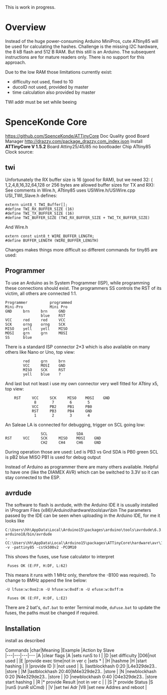 ﻿This is work in progress.
# Overview
Instead of the huge power-consuming Arduino MiniPros, cute ATtiny85 will be used for calculating the hashes. Challenge is the missing I2C hardware, the 8 kB flash and 512 B RAM. But this still is an Arduino. The subsequent instructions are for mature readers only. There is no support for this approach.

Due to the low RAM those limitations currently exist:
 - difficulty not used, fixed to 10  
 - ducoID not used, provided by master
 - time calculation also provided by master

TWI addr must be set while beeing 


# SpenceKonde Core

https://github.com/SpenceKonde/ATTinyCore
Doc Quality good
Board Manager
http://drazzy.com/package_drazzy.com_index.json
Install  **ATTinyCore V 1.5.2**
Board Attiny25/45/85 no bootloader
Chip ATtiny85
Clock source:

## twi

Unfortunately the RX buffer size is 16 (good for RAM), but we need 32:
( 1,2,4,8,16,32,64,128 or 256 bytes are allowed buffer sizes for TX and RX):
See comments in Wire.h, ATtiny85 uses  USIWire.h/USIWire.cpp
USI_TWI_Slave.h defines:

    extern uint8_t TWI_Buffer[];
    #define TWI_RX_BUFFER_SIZE (16)     
    #define TWI_TX_BUFFER_SIZE (16)
    #define TWI_BUFFER_SIZE (TWI_RX_BUFFER_SIZE + TWI_TX_BUFFER_SIZE) 

And Wire.h 

    extern const uint8_t WIRE_BUFFER_LENGTH;
    #define BUFFER_LENGTH (WIRE_BUFFER_LENGTH)
Changes makes things more difficult so different commands for tiny85 are used:

    

## Programmer

To use an Arduino as In System Programmer (ISP),  while programming these connections should exist. The programmers SS controls the RST of its victim, all others are connected 1:1. 

    Programmer			programmed
    Mini-Pro			Mini Pro 
    GND 	brn		brn 	GND
					blue	RST
    VCC 	red		red		VCC	
    SCK 	orng	orng	SCK
    MISO	yell	yell	MISO	
    MOSI	grn		grn		MOSI
    SS  	blue

There is a standard ISP connector 2*3 which is also available on many others like Nano or Uno, top view:

			red		grn		brn
			VCC  	MOSI 	GND
			MISO	SCK		RST
			yell	blue	?

And last but not least i use my own connector very well fitted for ATtiny x5, 
top view:

		RST		VCC		SCK		MISO	MOSI	GND
				 8		 7		 6		 5
				VCC		PB2		PB1		PB0		
				RST		PB3		PB4		GND
				 1		 2		 3		 4
				 
An Saleae LA is connected for debugging, trigger on SCL going low:

				    SCL				SDA
    RST		VCC		SCK		MISO	MOSI	GND
				    CH2		CH4		CH6		GND
         
During operation those are used:
Led is PB3 vs Gnd
SDA is PB0 green
SCL is pB2 blue
MISO PB1 is used for debug output

Instead of Arduino as programmer there are many others available. Helpful to have one (like the DIAMEX AVR) which can be switched to 3.3V so it can stay connected to the ESP.

## avrdude
The software to flash is avrdude, with the Arduino IDE it is usually installed in 
    \Program Files (x86)\Arduino\hardware\tools\avr\bin
The parameters passed by the IDE can be seen when uploading in the Arduino IDE, for me it looks like

    C:\Users\hh\AppData\Local\Arduino15\packages\arduino\tools\avrdude\6.3.0-arduino18/bin/avrdude 
    -CC:\Users\hh\AppData\Local\Arduino15\packages\ATTinyCore\hardware\avr\1.5.2/avrdude.conf
    -v -pattiny85 -cstk500v2 -PCOM10
    
This shows the fuses, use fuse calculator to interpret

     Fuses OK (E:FF, H:DF, L:62)

This means it runs with 1 MHz only, therefore the -B100 was required). To change to 8MHz append the line below:

    -U lfuse:w:0xe2:m -U hfuse:w:0xdf:m -U efuse:w:0xff:m

     Fuses OK (E:FF, H:DF, L:E2)

There are 2 bat's,  `duT.bat`  to enter Terminal mode, `duFuse.bat` to update the fuses, the paths must be changed if required.

## Installation
install as described

Commands
|char|Meaning       |Example       |Action by Slave                    
|---|---|---|---
|A   |clear flags        |A              |sets runS to I                     |
|D   |set difficulty     |D06|not used                                          |
|E   |provide exec time|not in ver c     |sets *                             |
|H   |hashme             |H              |start hashing                      |
|I   |provide ID         |I              |not used                                   |
|L   |lastblockhash 0:20 |L4e329de23..             |store         |
|M   |lastblockhash 20:40|M4e329de23..             |store         |
|N   |newblockhash 0:20  |N4e329de23..             |store         |
|O   |newblockhash 0:40  |O4e329de23..             |store start hashing  |
|R   |*  provide Result  |not in ver c             |                                   |
|S   |*  provide Status  |S                        |runS (runR slCmd)                  |
|V   |set twi Adr        |V8                       |set new Addres and reboot          |




